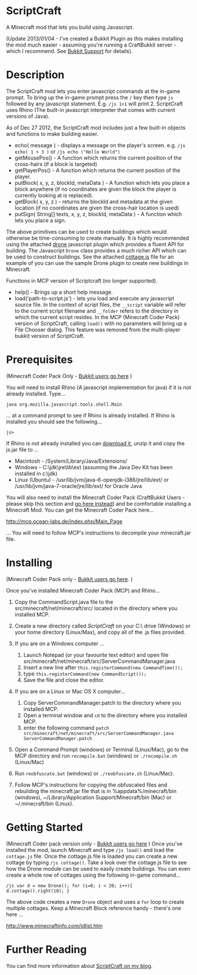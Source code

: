 ScriptCraft
===========

A Minecraft mod that lets you build using Javascript.

(Update 2013/01/04 - I've created a Bukkit Plugin as this makes installing the mod much easier - assuming you're running a CraftBukkit server - which I recommend. See [Bukkit Support][buk] for details).

Description
===========
The ScriptCraft mod lets you enter javascript commands at the in-game prompt. 
To bring up the in-game prompt press the `/` key then type `js ` followed by any javascript statement. 
E.g. `/js 1+1` will print 2.
ScriptCraft uses Rhino (The built-in javascript interpreter that comes with current versions of Java).  

As of Dec 27 2012, the ScriptCraft mod includes just a few built-in objects and functions to make building easier.

 * echo( message ) - displays a message on the player's screen. e.g. `/js echo( 1 + 3 )` or `/js echo ("Hello World")`   
 * getMousePos() - A function which returns the current position of the cross-hairs (if a block is targeted)
 * getPlayerPos() - A function which returns the current position of the player.
 * putBlock( x, y, z, blockId, metaData ) - A function which lets you place a block anywhere (if no coordinates are given the block the player is currently looking at is replaced).
 * getBlock( x, y, z ) - returns the blockId and metadata at the given location (if no coordinates are given the cross-hair location is used)
 * putSign( String[] texts, x, y, z, blockId, metaData ) - A function which lets you place a sign.

The above primitives can be used to create buildings which would otherwise be time-consuming to create manually.
It is highly recommended using the attached [drone][drone] javascript plugin which provides a fluent API for building. 
The Javascript `Drone` class provides a much richer API which can be used to construct buildings. See the attached
[cottage.js][cottage] file for an example of you can use the sample Drone plugin to create new buildings in Minecraft.

[drone]: https://github.com/walterhiggins/ScriptCraft/tree/master/js-plugins/drone
[cottage]: https://github.com/walterhiggins/ScriptCraft/tree/master/js-plugins/drone/cottage.js

Functions in MCP version of Scriptcraft (no longer supported).

 * help() - Brings up a short help message.
 * load('path-to-script.js') - lets you load and execute any javascript source file.  In the context of script files, the `__script` variable will refer to the current script filename and `__folder` refers to the directory in which the current script resides. In the MCP (Minecraft Coder Pack) version of ScriptCraft, calling `load()` with no parameters will bring up a File Chooser dialog. This feature was removed from the multi-player bukkit version of ScriptCraft.


Prerequisites 
=============
(Minecraft Coder Pack Only - [Bukkit users go here][buk] )

You will need to install Rhino (A javascript implementation for java) if it is not already installed. Type...

    java org.mozilla.javascript.tools.shell.Main 
    
... at a command prompt to see if Rhino is already installed. If Rhino is installed you should see the following...

    js> 
    
If Rhino is not already installed you can [download it][1], unzip it and copy the js.jar file to ...

 * Macintosh - /System/Library/Java/Extensions/
 * Windows - C:\jdk\jre\lib\ext (assuming the Java Dev Kit has been installed in c:\jdk)
 * Linux (Ubuntu) - /usr/lib/jvm/java-6-openjdk-i386/jre/lib/ext/ or /usr/lib/jvm/java-7-oracle/jre/lib/ext/ for Oracle Java

[1]: https://developer.mozilla.org/en/RhinoDownload

You will also need to install the Minecraft Coder Pack (CraftBukkit Users - please skip this section and [go here instead][buk]) and be comfortable installing a Minecraft Mod.
You can get the Minecraft Coder Pack here...

http://mcp.ocean-labs.de/index.php/Main_Page

... You will need to follow MCP's instructions to decompile your minecraft.jar file.

Installing
==========
(Minecraft Coder Pack only - [Bukkit users go here][buk]. )

Once you've installed Minecraft Coder Pack (MCP) and Rhino...
 1. Copy the CommandScript.java file to the src/minecraft/net/minecraft/src/ located in the directory where you installed MCP.
 2. Create a new directory called _ScriptCraft_ on your C:\ drive (Windows) or your home directory (Linux/Max), and copy all of the .js files provided.
 3. If you are on a Windows computer ...
    1. Launch Notepad (or your favourite text editor) and open file src/minecraft/net/minecraft/src/ServerCommandManager.java
    2. Insert a new line after `this.registerCommand(new CommandTime());`
    3. type `this.registerCommand(new CommandScript());` 
    4. Save the file and close the editor.
 4. If you are on a Linux or Mac OS X computer...
    1. Copy ServerCommandManager.patch to the directory where you installed MCP.
    2. Open a terminal window and `cd` to the directory where you installed MCP.
    3. enter the following command `patch src/minecraft/net/minecraft/src/ServerCommandManager.java ServerCommandManager.patch` 

 5. Open a Command Prompt (windows) or Terminal (Linux/Mac), go to the MCP directory and run `recompile.bat` (windows) or `./recompile.sh` (Linux/Mac)
 6. Run `reobfuscate.bat` (windows) or `./reobfuscate.sh` (Linux/Mac).
 7. Follow MCP's instructions for copying the obfuscated files and rebuilding the minecraft.jar file that is in %appdata%/minecraft/bin (windows), ~/Library/Application Support/Minecraft/bin (Mac) or ~/.minecraft/bin (Linux).

Getting Started
===============
(Minecraft Coder pack version only - [Bukkit users go here][buk] )
Once you've installed the mod, launch Minecraft and type `/js load()` and load the `cottage.js` file. Once the cottage.js file is loaded you can create a new cottage by typing `/js cottage()`.
Take a look over the cottage.js file to see how the Drone module can be used to easily create buildings. You can even create a whole row of cottages using the following in-game command...

    /js var d = new Drone(); for (i=0; i < 20; i++){ d.cottage().right(10); }

The above code creates a new `Drone` object and uses a `for` loop to create multiple cottages. Keep a Minecraft Block reference handy - there's one here ...

http://www.minecraftinfo.com/idlist.htm

Further Reading
===============
You can find more information about [ScriptCraft on my blog][blog].

[blog]: http://walterhiggins.net/blog/cat-index-scriptcraft.html
[buk]: https://github.com/walterhiggins/ScriptCraft/blob/master/bukkit.md

